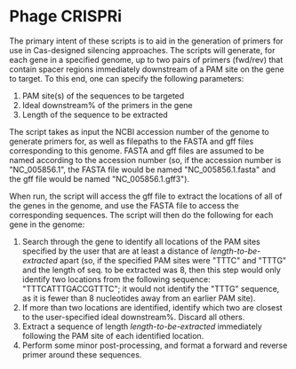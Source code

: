 # Phage CRISPRi

The primary intent of these scripts is to aid in the generation of primers for use in Cas-designed silencing approaches. The scripts will generate, for each gene in a specified genome, up to two pairs of primers (fwd/rev) that contain spacer regions immediately downstream of a PAM site on the gene to target. To this end, one can specify the following parameters:
 1. PAM site(s) of the sequences to be targeted
 2. Ideal downstream% of the primers in the gene
 3. Length of the sequence to be extracted

The script takes as input the NCBI accession number of the genome to generate primers for, as well as filepaths to the FASTA and gff files corresponding to this genome. FASTA and gff files are assumed to be named according to the accession number (so, if the accession number is "NC_005856.1", the FASTA file would be named "NC_005856.1.fasta" and the gff file would be named "NC_005856.1.gff3").

When run, the script will access the gff file to extract the locations of all of the genes in the genome, and use the FASTA file to access the corresponding sequences. The script will then do the following for each gene in the genome:
 1. Search through the gene to identify all locations of the PAM sites specified by the user that are at least a distance of _length-to-be-extracted_ apart (so, if the specified PAM sites were "TTTC" and "TTTG" and the length of seq. to be extracted was 8, then this step would only identify two locations from the following sequence: "TTTCATTTGACCGTTTC"; it would not identify the "TTTG" sequence, as it is fewer than 8 nucleotides away from an earlier PAM site).
 2. If more than two locations are identified, identify which two are closest to the user-specified ideal downstream%. Discard all others.
 3. Extract a sequence of length _length-to-be-extracted_ immediately following the PAM site of each identified location.
 4. Perform some minor post-processing, and format a forward and reverse primer around these sequences.
